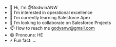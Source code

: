 - 👋 Hi, I’m @GodwinANW
- 👀 I’m interested in operational excellence 
- 🌱 I’m currently learning Salesforce Apex
- 💞️ I’m looking to collaborate on Salesforce Projects
- 📫 How to reach me godyanw@gmail.com
- 😄 Pronouns: HE
- ⚡ Fun fact: ...

<!---
GodwinANW/GodwinANW is a ✨ special ✨ repository because its `README.md` (this file) appears on your GitHub profile.
You can click the Preview link to take a look at your changes.
--->
